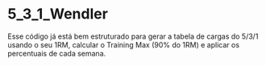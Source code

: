 # 5_3_1_Wendler
Esse código já está bem estruturado para gerar a tabela de cargas do 5/3/1 usando o seu 1RM, calcular o Training Max (90% do 1RM) e aplicar os percentuais de cada semana.
